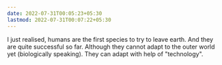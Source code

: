 ```yaml
---
date: 2022-07-31T00:05:23+05:30
lastmod: 2022-07-31T00:07:22+05:30
---
```


I just realised, humans are the first species to try to leave earth. And they are quite successful so far. Although they cannot adapt to the outer world yet (biologically speaking). They can adapt with help of "technology".
